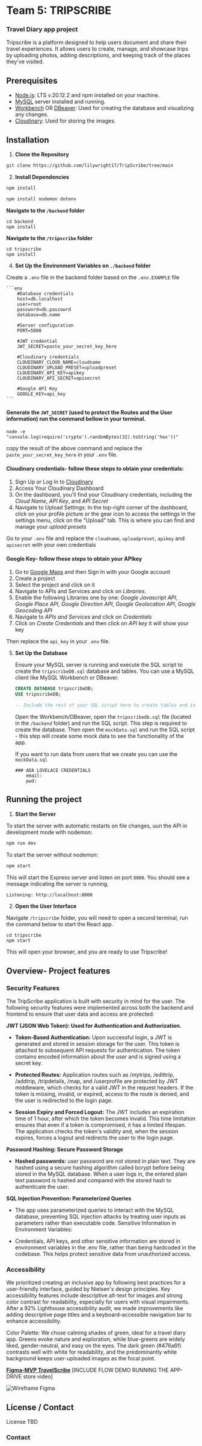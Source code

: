 # Team 5: TRIPSCRIBE
### Travel Diary app project 

Tripscribe is a platform designed to help users document and share their travel experiences. It allows users to create, manage, and showcase trips by uploading photos, adding descriptions, and keeping track of the places they've visited. 

## Prerequisites 

 - [Node.js](https://nodejs.org/en/): LTS v.20.12.2 and npm installed on your machine.
 - [MySQL](https://dev.mysql.com/downloads/mysql/) server installed and running.
 - [Workbench](https://dev.mysql.com/downloads/workbench/) OR [DBeaver](https://dbeaver.io/): Used for creating the database and visualizing any changes.
 - [Cloudinary](https://cloudinary.com/users/register_free): Used for storing the images.

## Installation
1. **Clone the Repository**

```bash
git clone https://github.com/lilywright17/TripScribe/tree/main
```

2. **Install Dependencies**

```bash
npm install 
```


```bash
npm install nodemon dotenv 
```

**Navigate to the `/backend` folder**
```
cd backend
npm install
```

**Navigate to the `/tripscribe` folder**
```
cd tripscribe
npm install
```

4. **Set Up the Environment Variables on `./backend` folder**

Create a `.env` file in the backend folder based on the `.env.EXAMPLE` file  

    ```env
        #Database credentials
        host=db.localhost
        user=root
        password=db.passowrd
        database=db.name

        #Server configuration
        PORT=5000

        #JWT credential
        JWT_SECRET=paste_your_secret_key_here

        #Cloudinary credentials
        CLOUDINARY_CLOUD_NAME=cloudname
        CLOUDINARY_UPLOAD_PRESET=uploadpreset
        CLOUDINARY_API_KEY=apikey
        CLOUDINARY_API_SECRET=apisecret

        #Google API Key
        GOOGLE_KEY=api_key
    ```

#### Generate the `JWT_SECRET` (used to protect the Routes and the User information) run the command bellow in your terminal. 

    node -e "console.log(require('crypto').randomBytes(32).toString('hex'))"

copy the result of the above command and replace the `paste_your_secret_key_here` in your `.env` file.

#### Cloudinary credentials- follow these steps to obtain your credentials:
1. Sign Up or Log In to [Cloudinary](https://cloudinary.com/users/register_free)
2. Access Your Cloudinary Dashboard
3. On the dashboard, you'll find your Cloudinary credentials, including the *Cloud Name*, *API Key*, and *API Secret*
4. Navigate to Upload Settings:  In the top-right corner of the dashboard, click on your profile picture or the gear icon to access the settings
In the settings menu, click on the "Upload" tab. This is where you can find and manage your *upload presets*

Go to your `.env` file and replace the `cloudname`, `uploadpreset`,
`apikey` and `apisecret` with your own credentials

#### Google Key- follow these steps to obtain your APIkey 

1. Go to [Google Maps](https://console.cloud.google.com/) and then Sign In with your Google account  
2. Create a project
3. Select the project and click on it
4. Navigate to APIs and Services and  click on *Libraries*.
5. Enable the following Libraries one by one: *Google Javascript API*, *Google Place API*, *Google Direction  API*, *Google Geolocation API*, *Google Geocoding  API*
6. Navigate to *APIs and Services* and  click on *Credentials*
7. Click on *Create Credentials* and then click on *API key* it will show your key

Then replace the `api_key` in your  `.env` file.

5. **Set Up the Database**

    Ensure your MySQL server is running and execute the SQL script to create the `tripscribeDB.sql` database and tables. You can use a MySQL client like MySQL Workbench or DBeaver.

    ```sql
    CREATE DATABASE tripscribeDB;
    USE tripscribeDB;

    -- Include the rest of your SQL script here to create tables and insert data.
    ```

    Open the Workbench/DBeaver, open the `tripscribedb.sql` file (located in the `/backend` folder) and run the SQL script. This step is required to create the database. Then open the  `mockData.sql` and run the SQL script - this step will create some mock data to see the functionality of the app.
    
    If you want to run data from users that we create you can use the `mockData.sql` 

    ```
    ### ADA LOVELACE CREDENTIALS
        email: 
        pwd:

    ``` 

## Running the project 

1. **Start the Server**

To start the server with automatic restarts on file changes, uun the API in development mode with nodemon:
```bash
npm run dev
```
    
To start the server without nodemon:
```bash
npm start
```

This will start the Express server and listen on port `8000`. You should see a message indicating the server is running.

```bash
Listening: http://localhost:8000
```

2. **Open the User Interface**

Navigate  `/tripscribe` folder, you will need to open a second terminal, run the command below to start the React app.

```
cd tripscribe
npm start
```
This will open your browser, and you are ready to use Tripscribe!


## Overview- Project features 

### Security Features

The TripScribe application is built with security in mind for the user. The following security features were implemented across both the backend and frontend to ensure that user data and access are protected:

**JWT (JSON Web Token): Used for Authentication and Authorization.**

- **Token-Based Authentication:** Upon successful login, a JWT is generated and stored in session storage for the user. This token is attached to subsequent API requests for authentication. The token contains encoded information about the user and is signed using a secret key.

- **Protected Routes:** Application routes such as /mytrips, /edittrip, /addtrip, /tripdetails, /map, and /userprofile are protected by JWT middleware, which checks for a valid JWT in the request headers. If the token is missing, invalid, or expired, access to the route is denied, and the user is redirected to the login page.

- **Session Expiry and Forced Logout:** The JWT includes an expiration time of 1 hour, after which the token becomes invalid. This time limitation ensures that even if a token is compromised, it has a limited lifespan. The application checks the token's validity and, when the session expires, forces a logout and redirects the user to the login page.

**Password Hashing: Secure Password Storage**

- **Hashed passwords:** user password are not stored in plain text. They are hashed using a secure hashing algorithm called bcrypt before being stored in the MySQL database. When a user logs in, the entered plain text password is hashed and compared with the stored hash to authenticate the user.

**SQL Injection Prevention: Parameterized Queries**

- The app uses parameterized queries to interact with the MySQL database, preventing SQL injection attacks by treating user inputs as parameters rather than executable code.
Sensitive Information in Environment Variables:

- Credentials, API keys, and other sensitive information are stored in environment variables in the .env file, rather than being hardcoded in the codebase. This helps protect sensitive data from unauthorized access.


### Accessibility

We prioritized creating an inclusive app by following best practices for a user-friendly interface, guided by Nielsen's design principles. Key accessibility features include descriptive alt-text for images and strong color contrast for readability, especially for users with visual impairments. After a 92% Lighthouse accessibility audit, we made improvements like adding descriptive page titles and a keyboard-accessible navigation bar to enhance accessibility.

Color Palette: We chose calming shades of green, ideal for a travel diary app. Greens evoke nature and exploration, while blue-greens are widely liked, gender-neutral, and easy on the eyes. The dark green (#476a6f) contrasts well with white for readability, and the predominantly white background keeps user-uploaded images as the focal point.

**[Figma-MVP TravelScribe](https://www.figma.com/design/1NMuILlUhbKr1rhzCM0Lol/Our-Travel-Diary-App?node-id=0-1&t=yXA9hvILT9kdZKje-1)**
[INCLUDE FLOW DEMO RUNNING THE APP-DRIVE store video]

![Wireframe Figma](./tripscribe/public/img/2024-08-02%2012_33_20-.png)

## License / Contact 

License TBD

### Contact 